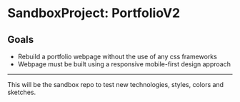 # SandboxProject: PortfolioV2

## Goals
* Rebuild a portfolio webpage without the use of any css frameworks
* Webpage must be built using a responsive mobile-first design approach
___
 This will be the sandbox repo to test new technologies, styles, colors and sketches.
